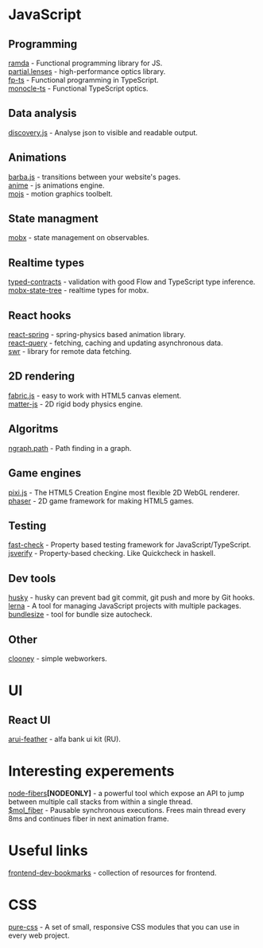 # JavaScript

## Programming
[ramda](https://github.com/ramda/ramda) - Functional programming library for JS.  
[partial.lenses](https://github.com/calmm-js/partial.lenses) - high-performance optics library.  
[fp-ts](https://github.com/gcanti/fp-ts) - Functional programming in TypeScript.  
[monocle-ts](https://github.com/gcanti/monocle-ts) - Functional TypeScript optics.  

## Data analysis
[discovery.js](https://github.com/discoveryjs/discovery) - Analyse json to visible and readable output.

## Animations
[barba.js](https://github.com/barbajs/barba) - transitions between your website's pages.  
[anime](https://github.com/juliangarnier/anime) - js animations engine.  
[mojs](https://github.com/mojs/mojs) - motion graphics toolbelt.

## State managment
[mobx](https://github.com/mobxjs/mobx) - state management on observables.  

## Realtime types
[typed-contracts](https://github.com/bigslycat/typed-contracts) - validation with good Flow and TypeScript type inference.  
[mobx-state-tree](https://github.com/mobxjs/mobx-state-tree) - realtime types for mobx.

## React hooks
[react-spring](https://github.com/react-spring/react-spring) - spring-physics based animation library.  
[react-query](https://github.com/tannerlinsley/react-query) - fetching, caching and updating asynchronous data.  
[swr](https://github.com/zeit/swr) - library for remote data fetching.

## 2D rendering
[fabric.js](https://github.com/fabricjs/fabric.js) - easy to work with HTML5 canvas element.  
[matter-js](https://github.com/liabru/matter-js) - 2D rigid body physics engine.

## Algoritms
[ngraph.path](https://github.com/anvaka/ngraph.path) - Path finding in a graph.

## Game engines
[pixi.js](https://github.com/pixijs/pixi.js) - The HTML5 Creation Engine most flexible 2D WebGL renderer.  
[phaser](https://github.com/photonstorm/phaser) - 2D game framework for making HTML5 games.

## Testing
[fast-check](https://github.com/dubzzz/fast-check) - Property based testing framework for JavaScript/TypeScript.  
[jsverify](https://github.com/jsverify/jsverify) - Property-based checking. Like Quickcheck in haskell.

## Dev tools
[husky](https://github.com/typicode/husky) - husky can prevent bad git commit, git push and more by Git hooks.  
[lerna](https://github.com/lerna/lerna) - A tool for managing JavaScript projects with multiple packages.  
[bundlesize](https://github.com/siddharthkp/bundlesize) - tool for bundle size autocheck.

## Other
[clooney](https://github.com/GoogleChromeLabs/clooney) - simple webworkers.


# UI
## React UI
[arui-feather](https://github.com/alfa-laboratory/arui-feather) - alfa bank ui kit (RU).


# Interesting experements
[node-fibers](https://github.com/laverdet/node-fibers)**[NODEONLY]** - a powerful tool which expose an API to jump between multiple call stacks from within a single thread.  
[$mol_fiber](https://github.com/eigenmethod/mol/tree/master/fiber) - Pausable synchronous executions. Frees main thread every 8ms and continues fiber in next animation frame.

# Useful links
[frontend-dev-bookmarks](frontend-dev-bookmarks) - collection of resources for frontend.


# CSS
[pure-css](https://github.com/pure-css/pure) - A set of small, responsive CSS modules that you can use in every web project.
